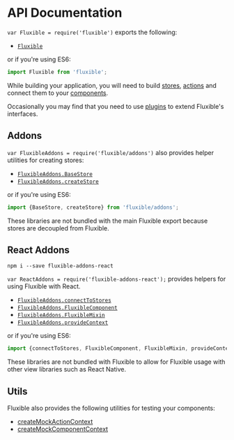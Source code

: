# API Documentation

`var Fluxible = require('fluxible')` exports the following:

 * [`Fluxible`](Fluxible.md)


or if you're using ES6:

```js
import Fluxible from 'fluxible';
```

While building your application, you will need to build [stores](Stores.md), [actions](Actions.md) and connect them to your [components](Components.md).

Occasionally you may find that you need to use [plugins](Plugins.md) to extend Fluxible's interfaces.

## Addons

`var FluxibleAddons = require('fluxible/addons')` also provides helper utilities for creating stores:

 * [`FluxibleAddons.BaseStore`](addons/BaseStore.md)
 * [`FluxibleAddons.createStore`](addons/createStore.md)

or if you're using ES6:

```js
import {BaseStore, createStore} from 'fluxible/addons';
```

These libraries are not bundled with the main Fluxible export because stores are decoupled from Fluxible.

## React Addons

`npm i --save fluxible-addons-react`

`var ReactAddons = require('fluxible-addons-react');` provides helpers for 
using Fluxible with React.

 * [`FluxibleAddons.connectToStores`](../../../packages/fluxible-addons-react/docs/api/connectToStores.md)
 * [`FluxibleAddons.FluxibleComponent`](../../../packages/fluxible-addons-react/docs/api/FluxibleComponent.md)
 * [`FluxibleAddons.FluxibleMixin`](../../../packages/fluxible-addons-react/docs/api/FluxibleMixin.md)
 * [`FluxibleAddons.provideContext`](../../../packages/fluxible-addons-react/docs/api/provideContext.md)

or if you're using ES6:

```js
import {connectToStores, FluxibleComponent, FluxibleMixin, provideContext} from 'fluxible-addons-react';
```

These libraries are not bundled with Fluxible to allow for Fluxible usage with 
other view libraries such as React Native.

## Utils

Fluxible also provides the following utilities for testing your components:

* [createMockActionContext](Actions.md#testing)
* [createMockComponentContext](Components.md#testing)
